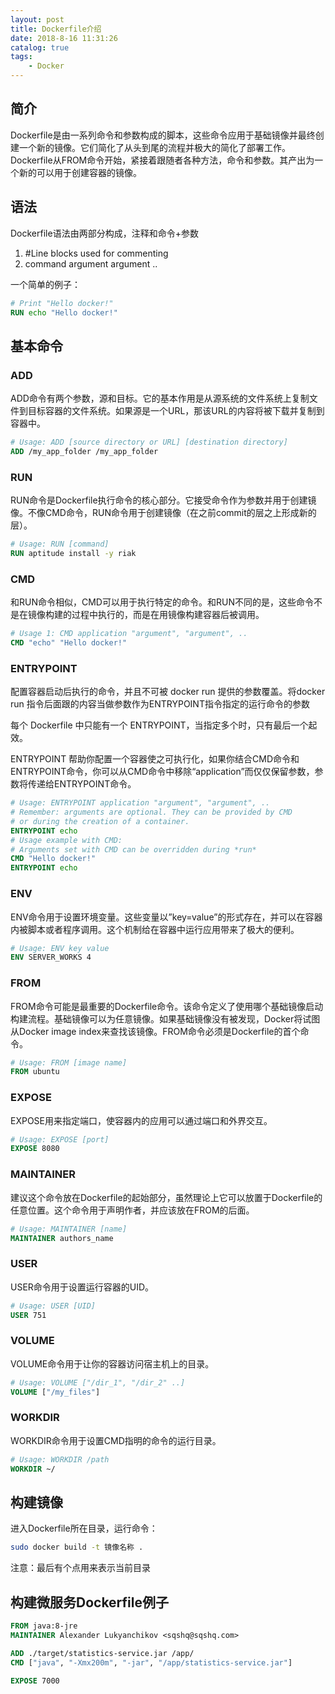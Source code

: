 ```yaml
---
layout: post
title: Dockerfile介绍
date: 2018-8-16 11:31:26
catalog: true
tags:
    - Docker
---
```


## 简介

Dockerfile是由一系列命令和参数构成的脚本，这些命令应用于基础镜像并最终创建一个新的镜像。它们简化了从头到尾的流程并极大的简化了部署工作。Dockerfile从FROM命令开始，紧接着跟随者各种方法，命令和参数。其产出为一个新的可以用于创建容器的镜像。

## 语法

Dockerfile语法由两部分构成，注释和命令+参数

1. #Line blocks used for commenting
2. command argument argument ..

一个简单的例子：
```Dockerfile
# Print "Hello docker!"
RUN echo "Hello docker!"
```

## 基本命令

### ADD

ADD命令有两个参数，源和目标。它的基本作用是从源系统的文件系统上复制文件到目标容器的文件系统。如果源是一个URL，那该URL的内容将被下载并复制到容器中。

```Dockerfile
# Usage: ADD [source directory or URL] [destination directory]
ADD /my_app_folder /my_app_folder 
```

### RUN

RUN命令是Dockerfile执行命令的核心部分。它接受命令作为参数并用于创建镜像。不像CMD命令，RUN命令用于创建镜像（在之前commit的层之上形成新的层）。

```Dockerfile
# Usage: RUN [command]
RUN aptitude install -y riak
```

### CMD

和RUN命令相似，CMD可以用于执行特定的命令。和RUN不同的是，这些命令不是在镜像构建的过程中执行的，而是在用镜像构建容器后被调用。

```Dockerfile
# Usage 1: CMD application "argument", "argument", ..
CMD "echo" "Hello docker!"
```

### ENTRYPOINT

配置容器启动后执行的命令，并且不可被 docker run 提供的参数覆盖。将docker run 指令后面跟的内容当做参数作为ENTRYPOINT指令指定的运行命令的参数

每个 Dockerfile 中只能有一个 ENTRYPOINT，当指定多个时，只有最后一个起效。

ENTRYPOINT 帮助你配置一个容器使之可执行化，如果你结合CMD命令和ENTRYPOINT命令，你可以从CMD命令中移除“application”而仅仅保留参数，参数将传递给ENTRYPOINT命令。

```Dockerfile
# Usage: ENTRYPOINT application "argument", "argument", ..
# Remember: arguments are optional. They can be provided by CMD
# or during the creation of a container.
ENTRYPOINT echo
# Usage example with CMD:
# Arguments set with CMD can be overridden during *run*
CMD "Hello docker!"
ENTRYPOINT echo
```

### ENV

ENV命令用于设置环境变量。这些变量以”key=value”的形式存在，并可以在容器内被脚本或者程序调用。这个机制给在容器中运行应用带来了极大的便利。

```Dockerfile
# Usage: ENV key value
ENV SERVER_WORKS 4
```

### FROM

FROM命令可能是最重要的Dockerfile命令。该命令定义了使用哪个基础镜像启动构建流程。基础镜像可以为任意镜像。如果基础镜像没有被发现，Docker将试图从Docker image index来查找该镜像。FROM命令必须是Dockerfile的首个命令。

```Dockerfile
# Usage: FROM [image name]
FROM ubuntu 
```

### EXPOSE

EXPOSE用来指定端口，使容器内的应用可以通过端口和外界交互。

```Dockerfile
# Usage: EXPOSE [port]
EXPOSE 8080
```

### MAINTAINER

建议这个命令放在Dockerfile的起始部分，虽然理论上它可以放置于Dockerfile的任意位置。这个命令用于声明作者，并应该放在FROM的后面。

```Dockerfile
# Usage: MAINTAINER [name]
MAINTAINER authors_name 
```

### USER

USER命令用于设置运行容器的UID。

```Dockerfile
# Usage: USER [UID]
USER 751
```

### VOLUME

VOLUME命令用于让你的容器访问宿主机上的目录。

```Dockerfile
# Usage: VOLUME ["/dir_1", "/dir_2" ..]
VOLUME ["/my_files"]
```

### WORKDIR

WORKDIR命令用于设置CMD指明的命令的运行目录。

```Dockerfile
# Usage: WORKDIR /path
WORKDIR ~/
```

## 构建镜像

进入Dockerfile所在目录，运行命令：
```sh
sudo docker build -t 镜像名称 .
```

注意：最后有个点用来表示当前目录

## 构建微服务Dockerfile例子

```Dockerfile
FROM java:8-jre
MAINTAINER Alexander Lukyanchikov <sqshq@sqshq.com>

ADD ./target/statistics-service.jar /app/
CMD ["java", "-Xmx200m", "-jar", "/app/statistics-service.jar"]

EXPOSE 7000
```